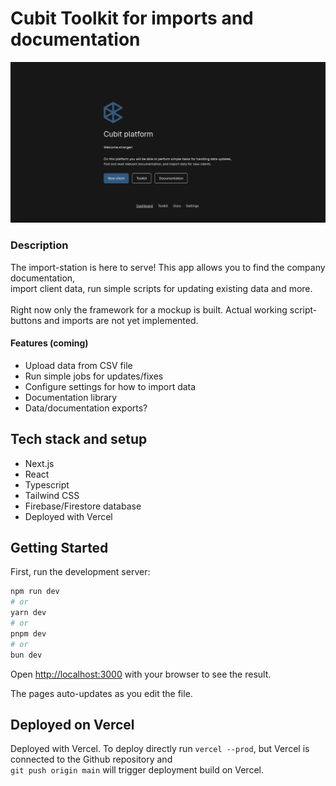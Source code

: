 # Cubit Toolkit for imports and documentation

![image](/public/screenshot.png)

### Description

The import-station is here to serve! This app allows you to find the company documentation,</br>
import client data, run simple scripts for updating existing data and more.
</br>
</br>
Right now only the framework for a mockup is built. Actual working script-buttons and imports are not yet implemented.

#### Features (coming)

- Upload data from CSV file
- Run simple jobs for updates/fixes
- Configure settings for how to import data
- Documentation library
- Data/documentation exports?

## Tech stack and setup

- Next.js
- React
- Typescript
- Tailwind CSS
- Firebase/Firestore database
- Deployed with Vercel

## Getting Started

First, run the development server:

```bash
npm run dev
# or
yarn dev
# or
pnpm dev
# or
bun dev
```

Open [http://localhost:3000](http://localhost:3000) with your browser to see the result.

The pages auto-updates as you edit the file.

## Deployed on Vercel

Deployed with Vercel. To deploy directly run `vercel --prod`, but Vercel is connected to the Github repository and<br/>
`git push origin main` will trigger deployment build on Vercel.
